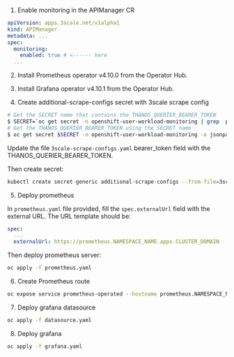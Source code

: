 1. Enable monitoring in the APIManager CR
```yaml
apiVersion: apps.3scale.net/v1alpha1
kind: APIManager
metadata: ...
spec:
  monitoring:
    enabled: true # <------ here
  ...
```
2. Install Prometheus operator v4.10.0 from the Operator Hub.

3. Install Grafana operator v4.10.1 from the Operator Hub.

4. Create additional-scrape-configs secret with 3scale scrape config

```bash
# Get the SECRET name that contains the THANOS_QUERIER_BEARER_TOKEN
$ SECRET=`oc get secret -n openshift-user-workload-monitoring | grep  prometheus-user-workload-token | head -n 1 | awk '{print $1 }'`
# Get the THANOS_QUERIER_BEARER_TOKEN using the SECRET name
$ oc get secret $SECRET -n openshift-user-workload-monitoring -o jsonpath="{.data.token}" | base64 -d

```
Update the file `3scale-scrape-configs.yaml` bearer_token field with the THANOS_QUERIER_BEARER_TOKEN.

Then create secret:

```bash
kubectl create secret generic additional-scrape-configs --from-file=3scale-scrape-configs.yaml=./3scale-scrape-configs.yaml
```

5. Deploy prometheus

In `prometheus.yaml` file provided, fill the `spec.externalUrl` field with the external URL. The URL template should be:

```yaml
spec:
  ...
  externalUrl: https://prometheus.NAMESPACE_NAME.apps.CLUSTER_DOMAIN
```

Then deploy prometheus server:

```bash
oc apply -f prometheus.yaml
```

6. Create Prometheus route

```bash
oc expose service prometheus-operated --hostname prometheus.NAMESPACE_NAME.apps.CLUSTER_DOMAIN
```

7. Deploy grafana datasource

```bash
oc apply -f datasource.yaml
```

8. Deploy grafana

```bash
oc apply -f grafana.yaml
```
